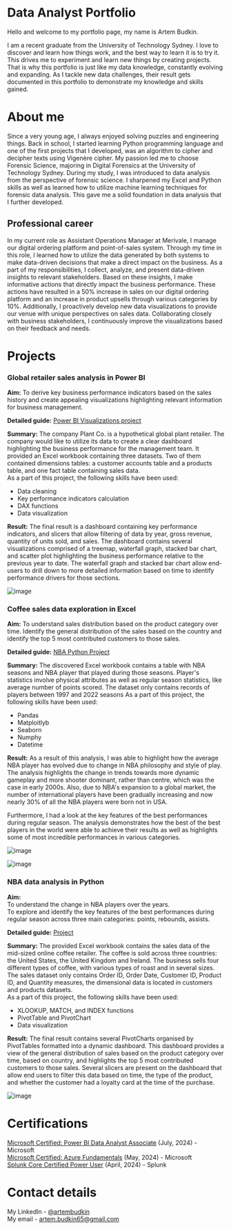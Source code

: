 # Data Analyst Portfolio

Hello and welcome to my portfolio page, my name is Artem Budkin.


I am a recent graduate from the University of Technology Sydney. I love to discover and learn how things work, and the best way to learn it is to try it. This drives me to experiment and learn new things by creating projects. That is why this portfolio is just like my data knowledge, constantly evolving and expanding. As I tackle new data challenges, their result gets documented in this portfolio to demonstrate my knowledge and skills gained.  

# About me

Since a very young age, I always enjoyed solving puzzles and engineering things. Back in school, I started learning Python programming language and one of the first projects that I developed, was an algorithm to cipher and decipher texts using Vigenère cipher.
My passion led me to choose Forensic Science, majoring in Digital Forensics at the University of Technology Sydney. During my study, I was introduced to data analysis from the perspective of forensic science. I sharpened my Excel and Python skills  as well as learned how to utilize machine learning techniques for forensic data analysis. This gave me a solid foundation in data analysis that I further developed.

## Professional career

In my current role as Assistant Operations Manager at Merivale, I manage our digital ordering platform and point-of-sales system. Through my time in this role, I learned how to utilize the data generated by both systems to make data-driven decisions that make a direct impact on the business. As a part of my responsibilities, I collect, analyze, and present data-driven insights to relevant stakeholders. Based on these insights, I make informative actions that directly impact the business performance. These actions have resulted in a 50% increase in sales on our digital ordering platform and an increase in product upsells through various categories by 10%. Additionally, I proactively develop new data visualizations to provide our venue with unique perspectives on sales data. Collaborating closely with business stakeholders, I continuously improve the visualizations based on their feedback and needs. 

# Projects
### Global retailer sales analysis in Power BI
**Aim:** To derive key business performance indicators based on the sales history and create appealing visualizations highlighting relevant information for business management.  
  
**Detailed guide:** [Power BI Visualizations project](https://github.com/artembudkin/Data-Analyst-Portfolio/blob/main/Power%20BI%20Data%20Visualization%20Project/README.md)  
  
**Summary:** The company Plant Co. is a hypothetical global plant retailer. The company would like to utilize its data to create a clear dashboard highlighting the business performance for the management team. It provided an Excel workbook containing three datasets. Two of them contained dimensions tables: a customer accounts table and a products table, and one fact table containing sales data.   
As a part of this project, the following skills have been used: 
* Data cleaning  
* Key performance indicators calculation   
* DAX functions  
* Data visualization  
  
**Result:**  The final result is a dashboard containing key performance indicators, and slicers that allow filtering of data by year, gross revenue, quantity of units sold, and sales. The dashboard contains several visualizations comprised of a treemap, waterfall graph, stacked bar chart, and scatter plot highlighting the business performance relative to the previous year to date. The waterfall graph and stacked bar chart allow end-users to drill down to more detailed information based on time to identify performance drivers for those sections.  
  
  
![image](https://github.com/user-attachments/assets/3bc05011-d15a-4e1d-b29f-4b20d6e30ffc)  

### Coffee sales data exploration in Excel  
**Aim:** To understand sales distribution based on the product category over time. Identify the general distribution of the sales based on the country and identify the top 5 most contributed customers to those sales.  
  
**Detailed guide:** [NBA Python Project](https://github.com/artembudkin/Data-Analyst-Portfolio/blob/main/NBA%20Python%20Project/NBA_Data_Project.ipynb)   
  
**Summary:** The discovered Excel workbook contains a table with NBA seasons and NBA player that played during those seasons. Player's statistics involve physical attributes as well as regular season statistics, like average number of points scored. The dataset only contains records of players between 1997 and 2022 seasons
As a part of this project, the following skills have been used:
* Pandas    
* Matploitlyb  
* Seaborn
* Numphy
* Datetime  

**Result:** As a result of this analysis, I was able to highlight how the average NBA player has evolved due to change in NBA philosophy and style of play. The analysis highlights the change in trends towards more dynamic gameplay and more shooter dominant, rather than centre, which was the case in early 2000s. Also, due to NBA's expansion to a global market, the number of international players have been gradually increasing and now nearly 30% of all the NBA players were born not in USA.  

Furthermore, I had a look at the key features of the best performances during regular season. The analysis demonstrates how the best of the best players in the world were able to achieve their results as well as highlights some of most incredible performances in various categories.  

![image](https://github.com/user-attachments/assets/f0186702-6edc-4c57-af08-d5e69777d50e)
   
![image](https://github.com/user-attachments/assets/9a2feec5-902f-4c02-a74b-c305d23c467b)


### NBA data analysis in Python  
**Aim:**  
To understand the change in NBA players over the years.  
To explore and identify the key features of the best performances during regular season across three main categories: points, rebounds, assists.  
  
**Detailed guide:** [ Project](https://github.com/artembudkin/Data-Analyst-Portfolio/blob/main/Excel%20PivotTable%20Project/README.md)  
  
**Summary:** The provided Excel workbook contains the sales data of the mid-sized online coffee retailer. The coffee is sold across three countries: the United States, the United Kingdom and Ireland. The business sells four different types of coffee, with various types of roast and in several sizes. The sales dataset only contains Order ID, Order Date, Customer ID, Product ID, and Quantity measures, the dimensional data is located in customers and products datasets.  
As a part of this project, the following skills have been used:
* XLOOKUP, MATCH, and INDEX functions  
* PivotTable and PivotChart  
* Data visualization

**Result:** The final result contains several PivotCharts organised by PivotTables formatted into a dynamic dashboard. This dashboard provides a view of the general distribution of sales based on the product category over time, based on country, and highlights the top 5 most contributed customers to those sales. Several slicers are present on the dashboard that allow end users to filter this data based on time, the type of the product, and whether the customer had a loyalty card at the time of the purchase.  

![image](https://github.com/user-attachments/assets/868457dd-a645-402c-b87c-5442174f097c)
  
# Certifications
[Microsoft Certified: Power BI Data Analyst Associate](https://learn.microsoft.com/api/credentials/share/en%2Dau/ArtemBudkin%2D1970/D8273833A899B3A3%3FsharingId%3D9CC4BB76E761D5AC) (July, 2024) - Microsoft  
[Microsoft Certified: Azure Fundamentals](https://learn.microsoft.com/api/credentials/share/en-au/ArtemBudkin-1970/32A4D71399C67A3F?sharingId=9CC4BB76E761D5AC) (May, 2024) - Microsoft  
[Splunk Core Certified Power User](https://www.credly.com/badges/dcc5e5da-88aa-41ae-993a-9aabe83ffe09/linked_in?t=sc0dzl) (April, 2024) - Splunk 

# Contact details
My LinkedIn - [@artembudkin](https://www.linkedin.com/in/artem-budkin-516b291aa)  
My email - artem.budkin65@gmail.com
